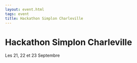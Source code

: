 ```yaml
---
layout: event.html
tags: event
title: Hackathon Simplon Charleville
---
```


# Hackathon Simplon Charleville

Les 21, 22 et 23 Septembre
